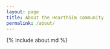 ```yaml
---
layout: page
title: About the HearthSim community
permalink: /about/
---
```


{% include about.md %}
